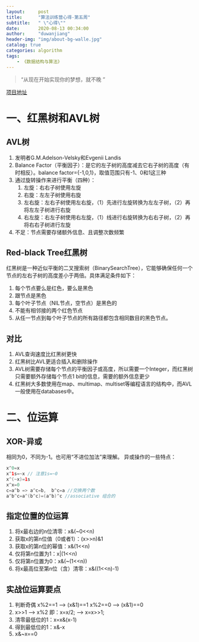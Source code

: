 ```yaml
---
layout: 	post
title: 		"算法训练营心得-第五周"
subtitle:	" \"心得\""
date:		2020-08-13 00:34:00
author:		"duwanjiang"
header-img:	"img/about-bg-walle.jpg"
catalog: true
categories: algorithm
tags:
    - 《数据结构与算法》
---
```


> “从现在开始实现你的梦想，就不晚 ”

[项目地址](https://github.com/duwanjiang/AlgorithmQIUZHAO)

# 一、红黑树和AVL树
## AVL树
1. 发明者G.M.Adelson-Velsky和Evgenii Landis
2. Balance Factor（平衡因子）：是它的左子树的高度减去它右子树的高度（有时相反）。balance factor={-1,0,1}，取值范围只有-1、0和1这三种
3. 通过旋转操作来进行平衡（四种）：
    1. 左旋：右右子树使用左旋
    2. 右旋：左左子树使用右旋
    3. 左右旋：左右子树使用左右旋，（1）先进行左旋转换为左左子树，（2）再将左左子树进行右旋
    4. 右左旋：右左子树使用右左旋，（1）线进行右旋转换为右右子树，（2）再将右右子树进行左旋
4. 不足：节点需要存储额外信息、且调整次数频繁

## Red-black Tree红黑树
红黑树是一种近似平衡的二叉搜索树（BinarySearchTree），它能够确保任何一个节点的左右子树的高度差小于两倍。具体满足条件如下：
1. 每个节点要么是红色，要么是黑色
2. 跟节点是黑色
3. 每个叶子节点（NIL节点，空节点）是黑色的
4. 不能有相邻接的两个红色节点
5. 从任一节点到每个叶子节点的所有路径都包含相同数目的黑色节点。

## 对比
1. AVL查询速度比红黑树更快
2. 红黑树比AVL更适合插入和删除操作
3. AVL树需要存储每个节点的平衡因子或高度，所以需要一个Integer，而红黑树只需要额外存储每个节点1 bit的信息，需要的额外信息更少
4. 红黑树大多数使用在map、multimap、multiset等编程语言的结构中，而AVL一般使用在databases中。

# 二、位运算
## XOR-异或
相同为0，不同为-1。也可用“不进位加法”来理解。
异或操作的一些特点：
```java
x^0=x
x^1s=~x // 注意1s=~0
x^(~x)=1s
x^x=0
c=a^b => a^c=b,  b^c=a //交换两个数
a^b^c=a^(b^c)=(a^b)^c //associative 组合的
```
## 指定位置的位运算
1. 将x最右边的n位清零：x&(~0<<n)
2. 获取x的第n位值（0或者1）：(x>>n)&1
3. 获取x的第n位的幂值：x&(1<<n)
4. 仅将第n位置为1：x|(1<<n)
5. 仅将第n位置为0：x&(~(1<<n))
6. 将x最高位至第n位（含）清零：x&((1<<n)-1)

## 实战位运算要点
1. 判断奇偶
x%2==1 --> (x&1)==1
x%2==0 --> (x&1)==0
2. x>>1 --> x%2 即：x=x/2; --> x=x>>1;
3. 清零最低位的1：x=x&(x-1)
4. 得到最低位的1：x&-x
5. x&~x==0